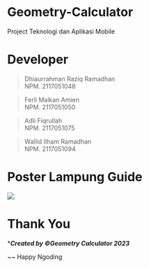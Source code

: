 # Geometry-Calculator
Project Teknologi dan Aplikasi Mobile

# Developer
 > Dhiaurrahman Raziq Ramadhan      
   NPM. 2117051048
   
 > Ferli Malkan Amien      
   NPM. 2117051050
   
 > Adli Fiqrullah   
   NPM. 2117051075
 
 > Wallid Ilham Ramadhan    
   NPM. 2117051094


# Poster Lampung Guide
<img src="https://github.com/FerliMalkanAmien/Geometry-Calculator/blob/main/Poster%20Geometry%20Calculator.png" style="max-width:50%;">

# Thank You
****Created by &#169;Geometry Calculator 2023***

~~ Happy Ngoding
